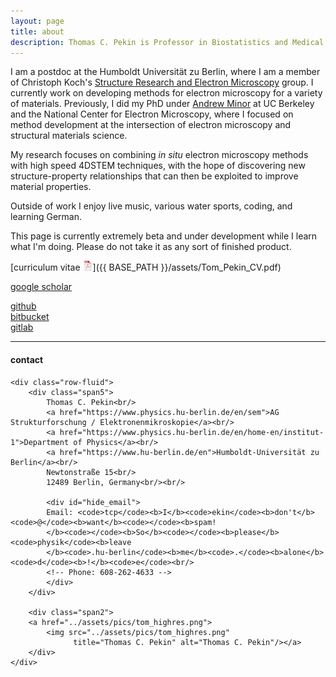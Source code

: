 ```yaml
---
layout: page
title: about
description: Thomas C. Pekin is Professor in Biostatistics and Medical Informatics at University of Wisconsin - Madison; research in statistical genetics
---
```


I am a postdoc at the Humboldt Universität zu Berlin, where I am a member of Christoph Koch's [Structure Research and Electron Microscopy](https://www.physics.hu-berlin.de/en/sem) group. I currently work on developing methods for electron microscopy for a variety of materials. Previously, I did my PhD under [Andrew Minor](https://aminor.mse.berkeley.edu/) at UC Berkeley and the National Center for Electron Microscopy, where I focused on method development at the intersection of electron microscopy and structural materials science. 

My research focuses on combining _in situ_ electron microscopy methods with high speed 4DSTEM techniques, with the hope of discovering new structure-property relationships that can then be exploited to improve material properties.

Outside of work I enjoy live music, various water sports, coding, and learning German.

This page is currently extremely beta and under development while I learn what I'm doing. Please do not take it as any sort of finished product.


[curriculum vitae ![CV as pdf](icons16/pdf-icon.png)]({{ BASE_PATH }}/assets/Tom_Pekin_CV.pdf)<br/>
<!-- [orcid](https://orcid.org): [0000-0002-4914-6671](https://orcid.org/0000-0002-4914-6671)<br/> -->
[google scholar](https://scholar.google.com/citations?hl=en&user=VaslQdMAAAAJ&view_op=list_works&sortby=pubdate)<br/>
<!-- [pubmed](https://www.ncbi.nlm.nih.gov/pubmed/?term=broman+kw)<br/> -->
<!-- [impactstory](https://impactstory.org/u/0000-0002-4914-6671)<br/> -->
[github](https://github.com/tcpekin)<br/>
[bitbucket](https://bitbucket.org/tcpekin)<br/>
[gitlab](https://gitlab.com/tcpekin)<br/>
<!-- [blog](https://tcpekin.github.io/blog) <br/> -->

---

<div class="container">
<h4><a name="contact"></a>contact</h4>

    <div class="row-fluid">
        <div class="span5">
            Thomas C. Pekin<br/>
            <a href="https://www.physics.hu-berlin.de/en/sem">AG Strukturforschung / Elektronenmikroskopie</a><br/>
            <a href="https://www.physics.hu-berlin.de/en/home-en/institut-1">Department of Physics</a><br/>
            <a href="https://www.hu-berlin.de/en">Humboldt-Universität zu Berlin</a><br/>
            Newtonstraße 15<br/>
            12489 Berlin, Germany<br/><br/>

            <div id="hide_email">
            Email: <code>tcp</code><b>I</b><code>ekin</code><b>don't</b><code>@</code><b>want</b><code></code><b>spam!
            </b><code></code><b>So</b><code></code><b>please</b><code>physik</code><b>leave
            </b><code>.hu-berlin</code><b>me</b><code>.</code><b>alone</b><code>d</code><b>!</b><code>e</code><br/>
            <!-- Phone: 608-262-4633 -->
            </div>
        </div>

        <div class="span2">
        <a href="../assets/pics/tom_highres.png">
            <img src="../assets/pics/tom_highres.png"
                  title="Thomas C. Pekin" alt="Thomas C. Pekin"/></a>
        </div>
    </div>
</div>
